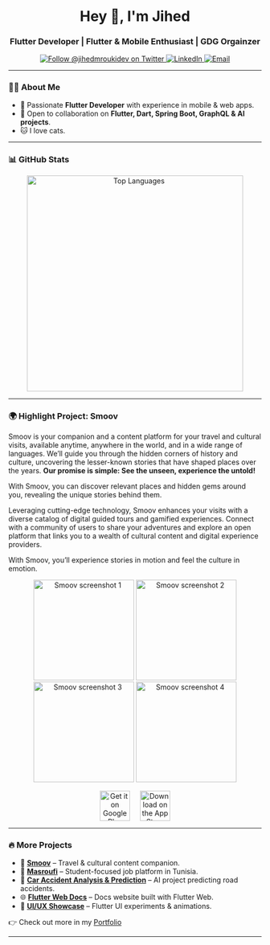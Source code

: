 <h1 align="center">Hey 👋, I'm Jihed</h1>
<h3 align="center">Flutter Developer | Flutter & Mobile Enthusiast | GDG Orgainzer </h3>

<p align="center">
  <a href="https://twitter.com/jihedmroukidev" target="_blank" rel="noopener noreferrer">
    <img src="https://img.shields.io/twitter/follow/jihedmroukidev?logo=twitter&style=for-the-badge" alt="Follow @jihedmroukidev on Twitter" />
  </a>
  <a href="https://linkedin.com/in/jihed-mrouki" target="_blank" rel="noopener noreferrer">
    <img src="https://img.shields.io/badge/LinkedIn-blue?style=for-the-badge&logo=linkedin&logoColor=white" alt="LinkedIn" />
  </a>
  <a href="mailto:jihed.mrouki@gmail.com" target="_blank" rel="noopener noreferrer">
    <img src="https://img.shields.io/badge/Email-D14836?style=for-the-badge&logo=gmail&logoColor=white" alt="Email" />
  </a>
</p>

---

### 👨‍💻 About Me

- 🚀 Passionate **Flutter Developer** with experience in mobile & web apps.
- 👯 Open to collaboration on **Flutter, Dart, Spring Boot, GraphQL & AI projects**.
- 🐱 I love cats.

---

### 📊 GitHub Stats

<p align="center">
    <!-- <a href="https://wakatime.com/@jihedmrouki">
    <img src="https://github-readme-stats.vercel.app/api/wakatime?username=@jihedmrouki&theme=tokyonight" 
         alt="WakaTime stats" width="430"/>
  </a> -->
  <a href="https://github.com/JihedMrouki?tab=repositories" target="_blank" rel="noopener noreferrer">
    <img src="https://github-readme-stats.vercel.app/api/top-langs/?username=JihedMrouki&layout=compact&theme=tokyonight" alt="Top Languages" width="430"/>
  </a>
</p>

---

### 🌍 Highlight Project: **Smoov**

Smoov is your companion and a content platform for your travel and cultural visits, available anytime, anywhere in the world, and in a wide range of languages. We’ll guide you through the hidden corners of history and culture, uncovering the lesser-known stories that have shaped places over the years. **Our promise is simple: See the unseen, experience the untold!**

With Smoov, you can discover relevant places and hidden gems around you, revealing the unique stories behind them.

Leveraging cutting-edge technology, Smoov enhances your visits with a diverse catalog of digital guided tours and gamified experiences. Connect with a community of users to share your adventures and explore an open platform that links you to a wealth of cultural content and digital experience providers.

With Smoov, you’ll experience stories in motion and feel the culture in emotion.

<p align="center">
  <img src="https://play-lh.googleusercontent.com/ygJYC7gOcC1dj490jSdSMeDNUDaeUokYHF6sZsw-2Qtym0TvdmeSRLD2UjfDnMy4AQ=w5120-h2880-rw" alt="Smoov screenshot 1" width="200" />
  <img src="https://play-lh.googleusercontent.com/XdKTz6tFSXNSIqiUQIGAar46SZQVjLXT9TFzfr3xmTm7BiTuhkjR9XLccevE5NFJ1ROM=w5120-h2880-rw" alt="Smoov screenshot 2" width="200" />
  <img src="https://play-lh.googleusercontent.com/o2xwrEgMvmgaRuvuPaUkXfZckR6Mg7fx1Dlyp7Z71LcquKy4iC2PqRgs_w_95CIpeZty=w5120-h2880-rw" alt="Smoov screenshot 3" width="200" />
  <img src="https://play-lh.googleusercontent.com/2lkzalYv0uI4JfrGhPWuBIXmNShGePF9p_eqaikdZaJPkgaHsUTfT9PoAeYRAM3AGf9M=w5120-h2880-rw" alt="Smoov screenshot 4" width="200" />
</p>

<p align="center" style="display: flex; justify-content: center; gap: 20px; align-items: center;">

  <!-- Google Play -->
  <a href="https://play.google.com/store/apps/details?id=your.app.package" target="_blank" rel="noopener noreferrer">
    <img src="https://upload.wikimedia.org/wikipedia/commons/7/78/Google_Play_Store_badge_EN.svg" 
         alt="Get it on Google Play" 
         style="height: 60px;"/>
  </a>

  <!-- App Store -->
  <a href="https://apps.apple.com/us/app/smoov-my-travel-companion/id6480924972" target="_blank" rel="noopener noreferrer">
    <img src="https://developer.apple.com/assets/elements/badges/download-on-the-app-store.svg" 
         alt="Download on the App Store" 
         style="height: 60px;"/>
  </a>

</p>


---

### 🔥 More Projects

- 📱 <a href="https://smoov-app.com/" target="_blank" rel="noopener noreferrer"><b>Smoov</b></a> – Travel & cultural content companion.
- 💼 <a href="https://github.com/placeholder" target="_blank" rel="noopener noreferrer"><b>Masroufi</b></a> – Student-focused job platform in Tunisia.
- 🤖 <a href="https://github.com/placeholder" target="_blank" rel="noopener noreferrer"><b>Car Accident Analysis & Prediction</b></a> – AI project predicting road accidents.
- 🌐 <a href="https://github.com/placeholder" target="_blank" rel="noopener noreferrer"><b>Flutter Web Docs</b></a> – Docs website built with Flutter Web.
- 🎨 <a href="https://github.com/placeholder" target="_blank" rel="noopener noreferrer"><b>UI/UX Showcase</b></a> – Flutter UI experiments & animations.

👉 Check out more in my <a href="https://github.com/JihedMrouki?tab=repositories" target="_blank" rel="noopener noreferrer">Portfolio</a>

---
  <!-- 
<div align="center">
  <h2>🐍 Snek 🐍</h2>
  <img alt="snake eating my contributions" src="https://github.com/JihedMrouki/JihedMrouki/blob/output/github-contribution-grid-snake.svg" />
</div>
-->
